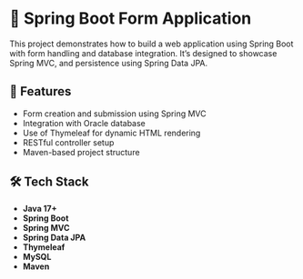 # 🌿 Spring Boot Form Application

This project demonstrates how to build a web application using Spring Boot with form handling and database integration. It’s designed to showcase Spring MVC,  and persistence using Spring Data JPA.

## 🚀 Features

- Form creation and submission using Spring MVC
- Integration with Oracle database
- Use of Thymeleaf for dynamic HTML rendering
- RESTful controller setup
- Maven-based project structure

## 🛠️ Tech Stack

- **Java 17+**
- **Spring Boot**
- **Spring MVC**
- **Spring Data JPA**
- **Thymeleaf**
- **MySQL**
- **Maven**


